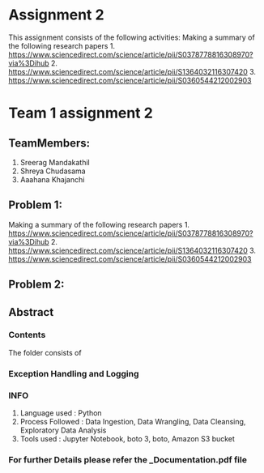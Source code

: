 # Assignment 2
This assignment consists of the following activities:
Making a summary of the following research papers
	1. https://www.sciencedirect.com/science/article/pii/S0378778816308970?via%3Dihub
	2. https://www.sciencedirect.com/science/article/pii/S1364032116307420
	3. https://www.sciencedirect.com/science/article/pii/S0360544212002903

# Team 1 assignment 2
## TeamMembers:
  1. Sreerag Mandakathil
  2. Shreya Chudasama
  3. Aaahana Khajanchi

## Problem 1:
Making a summary of the following research papers
	1. https://www.sciencedirect.com/science/article/pii/S0378778816308970?via%3Dihub
	2. https://www.sciencedirect.com/science/article/pii/S1364032116307420
	3. https://www.sciencedirect.com/science/article/pii/S0360544212002903
## Problem 2: 


## Abstract


### Contents
The folder consists of 

### Exception Handling and Logging

### INFO
1.	Language used : Python
2.	Process Followed : Data Ingestion, Data Wrangling, Data Cleansing, Exploratory Data Analysis
3.	Tools used :  Jupyter Notebook, boto 3, boto, Amazon S3 bucket

### For further Details please refer the _Documentation.pdf file
